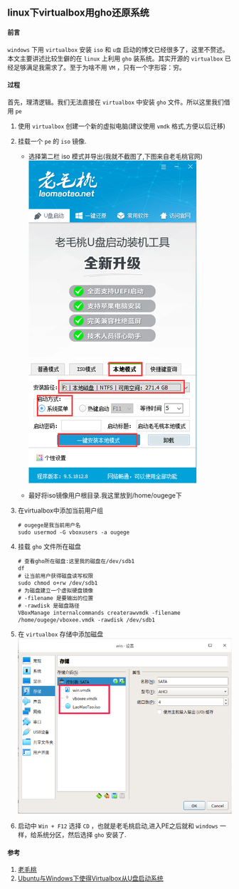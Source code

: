 ## linux下virtualbox用gho还原系统

#### 前言
`windows` 下用 `virtualbox` 安装 `iso` 和 `u盘` 启动的博文已经很多了，这里不赘述。本文主要讲述比较生僻的在 `linux` 上利用 `gho` 装系统。其实开源的 `virtualbox` 已经足够满足我需求了。至于为啥不用 `VM` ，只有一个字形容：穷。

#### 过程
首先，理清逻辑。我们无法直接在 `virtualbox` 中安装 `gho` 文件。所以这里我们借用 `pe`

1. 使用 `virtualbox` 创建一个新的虚拟电脑(建议使用 `vmdk` 格式,方便以后迁移)

1. 挂载一个 `pe` 的 `iso` 镜像.
    * 选择第二栏 iso 模式并导出(我就不截图了,下图来自老毛桃官网)
        ![iso模式](/images/linux/linux下virtualbox用gho还原系统/laomaotao_01.png 'iso模式')
    
    * 最好将iso镜像用户根目录.我这里放到/home/ougege下

1. 在virtualbox中添加当前用户组
    ```SHELL
    # ougege是我当前用户名
    sudo usermod -G vboxusers -a ougege
    ```

1. 挂载 `gho` 文件所在磁盘

    ```SHELL
    # 查看gho所在磁盘:这里我的磁盘在/dev/sdb1
    df
    # 让当前用户获得磁盘读写权限
    sudo chmod o+rw /dev/sdb1
    # 为磁盘建立一个虚拟硬盘镜像
    # -filename 是要输出的位置
    # -rawdisk 是磁盘路径
    VBoxManage internalcommands createrawvmdk -filename /home/ougege/vboxee.vmdk -rawdisk /dev/sdb1
    ```

1. 在 `virtualbox` 存储中添加磁盘
    ![添加磁盘](/images/linux/linux下virtualbox用gho还原系统/laomaotao_02.png '添加磁盘')

1. 启动中 `Win + F12` 选择 `CD` ，也就是老毛桃启动,进入PE之后就和 `windows` 一样，给系统分区，然后选择 `gho` 安装了.

#### 参考
1. [老毛桃](https://www.laomaotao.net/ '老毛桃')
1. [Ubuntu与Windows下使得Virtualbox从U盘启动系统](https://blog.csdn.net/SimileciWH/article/details/86750966 'Ubuntu与Windows下使得Virtualbox从U盘启动系统')